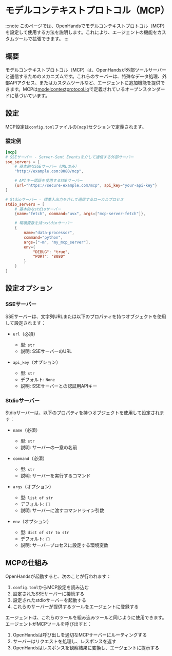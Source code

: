 # モデルコンテキストプロトコル（MCP）

:::note
このページでは、OpenHandsでモデルコンテキストプロトコル（MCP）を設定して使用する方法を説明します。これにより、エージェントの機能をカスタムツールで拡張できます。
:::

## 概要

モデルコンテキストプロトコル（MCP）は、OpenHandsが外部ツールサーバーと通信するためのメカニズムです。これらのサーバーは、特殊なデータ処理、外部APIアクセス、またはカスタムツールなど、エージェントに追加機能を提供できます。MCPは[modelcontextprotocol.io](https://modelcontextprotocol.io)で定義されているオープンスタンダードに基づいています。

## 設定

MCP設定は`config.toml`ファイルの`[mcp]`セクションで定義されます。

### 設定例

```toml
[mcp]
# SSEサーバー - Server-Sent Eventsを介して通信する外部サーバー
sse_servers = [
    # 基本的なSSEサーバー（URLのみ）
    "http://example.com:8080/mcp",

    # APIキー認証を使用するSSEサーバー
    {url="https://secure-example.com/mcp", api_key="your-api-key"}
]

# Stdioサーバー - 標準入出力を介して通信するローカルプロセス
stdio_servers = [
    # 基本的なstdioサーバー
    {name="fetch", command="uvx", args=["mcp-server-fetch"]},

    # 環境変数を持つstdioサーバー
    {
        name="data-processor",
        command="python",
        args=["-m", "my_mcp_server"],
        env={
            "DEBUG": "true",
            "PORT": "8080"
        }
    }
]
```

## 設定オプション

### SSEサーバー

SSEサーバーは、文字列URLまたは以下のプロパティを持つオブジェクトを使用して設定されます：

- `url`（必須）
  - 型: `str`
  - 説明: SSEサーバーのURL

- `api_key`（オプション）
  - 型: `str`
  - デフォルト: `None`
  - 説明: SSEサーバーとの認証用APIキー

### Stdioサーバー

Stdioサーバーは、以下のプロパティを持つオブジェクトを使用して設定されます：

- `name`（必須）
  - 型: `str`
  - 説明: サーバーの一意の名前

- `command`（必須）
  - 型: `str`
  - 説明: サーバーを実行するコマンド

- `args`（オプション）
  - 型: `list of str`
  - デフォルト: `[]`
  - 説明: サーバーに渡すコマンドライン引数

- `env`（オプション）
  - 型: `dict of str to str`
  - デフォルト: `{}`
  - 説明: サーバープロセスに設定する環境変数

## MCPの仕組み

OpenHandsが起動すると、次のことが行われます：

1. `config.toml`からMCP設定を読み込む
2. 設定されたSSEサーバーに接続する
3. 設定されたstdioサーバーを起動する
4. これらのサーバーが提供するツールをエージェントに登録する

エージェントは、これらのツールを組み込みツールと同じように使用できます。エージェントがMCPツールを呼び出すと：

1. OpenHandsは呼び出しを適切なMCPサーバーにルーティングする
2. サーバーはリクエストを処理し、レスポンスを返す
3. OpenHandsはレスポンスを観察結果に変換し、エージェントに提示する
